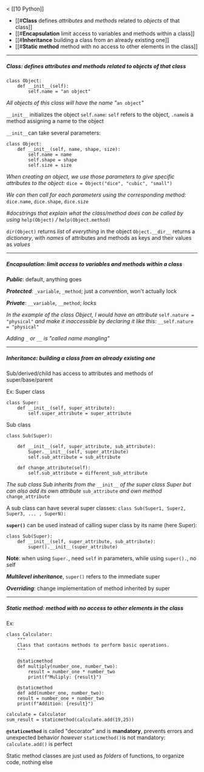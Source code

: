 < [[10 Python]]

- [[#**Class** defines *attributes* and *methods* related to *objects* of that class]]
- [[#**Encapsulation** limit access to variables and methods within a class]]
- [[#**Inheritance** building a class from an already existing one]]
- [[#**Static method** method with no access to other elements in the class]]
___
##### **Class**: defines *attributes* and *methods* related to *objects* of that class

```
class Object:
	def __init__(self):
		self.name = "an object"
```
*All objects of this class will have the name "*`an object`*"*

`__init__` initializes the object
`self.name`: `self` refers to the object, `.name`is a method assigning a name to the object

`__init__`can take several parameters:
```
class Object:	
	def __init__(self, name, shape, size):
		self.name = name
		self.shape = shape
		self.size = size
```

*When creating an object, we use those parameters to give specific attributes to the object:*
`dice = Object("dice", "cubic", "small")`

*We can then call for each parameters using the corresponding method:*
`dice.name`, `dice.shape`, `dice.size`

*\#docstrings that explain what the class/method does can be called by using* `help(Object)` */* `help(Object.method)`

`dir(Object)` returns *list* of *everything* in the object
`Object.__dir__` returns a *dictionary*, with *names* of attributes and methods as keys and their values as *values*
___
##### **Encapsulation**: limit access to variables and methods within a class

***Public***: default, anything goes

***Protected***: `_variable`,  `_method`; just a *convention*, won't actually lock

***Private***: `__variable`, `__method`; *locks*

*In the example of the class Object, I would have an attribute*
`self.nature = "physical"`
*and make it inaccessible by declaring it like this:*
`__self.nature = "physical"`

*Adding* `_` *or* `__` *is "called name mangling"*
___
##### **Inheritance**: building a class from an already existing one

Sub/derived/child has access to attributes and methods of super/base/parent

Ex:
Super class
```
class Super:
    def __init__(self, super_attribute):
        self.super_attribute = super_attribute
```

Sub class
```
class Sub(Super):

    def __init__(self, super_attribute, sub_attribute):
        Super.__init__(self, super_attribute)
        self.sub_attribute = sub_attribute

    def change_attribute(self):
        self.sub_attribute = different_sub_attribute
```

*The sub class Sub inherits from the* `__init__` *of the super class Super*
*but can also add its own attribute* `sub_attribute` *and own method* `change_attribute`

A sub class can have several super classes:
`class Sub(Super1, Super2, Super3, ... , SuperN):`

**`super()`** can be used instead of calling super class by its name (here Super):
```
class Sub(Super):
    def __init__(self, super_attribute, sub_attribute):
        super().__init__(super_attribute)
```

**Note**: when using `Super.`, need `self` in parameters, while using `super().`, no self

***Multilevel inheritance***, `super()` refers to the immediate super

***Overriding***: change implementation of method inherited by super
___
##### **Static method**: method with no access to other elements in the class

Ex:
```
class Calculator:
	"""
	Class that contains methods to perform basic operations.
	"""
	
	@staticmethod
	def multiply(number_one, number_two):
		result = number_one * number_two
		print(f"Muliply: {result}")
		
	@staticmethod
	def add(number_one, number_two):
	result = number_one + number_two
	print(f"Addition: {result}")

calculate = Calculator
sum_result = staticmethod(calculate.add(19,25))
```

**`@staticmethod`** is called "decorator" and is **mandatory**, prevents errors and unexpected behavior
*however*
`staticmethod()`is not mandatory: `calculate.add()` is perfect

Static method classes are just used as *folders* of functions, to organize code, nothing else